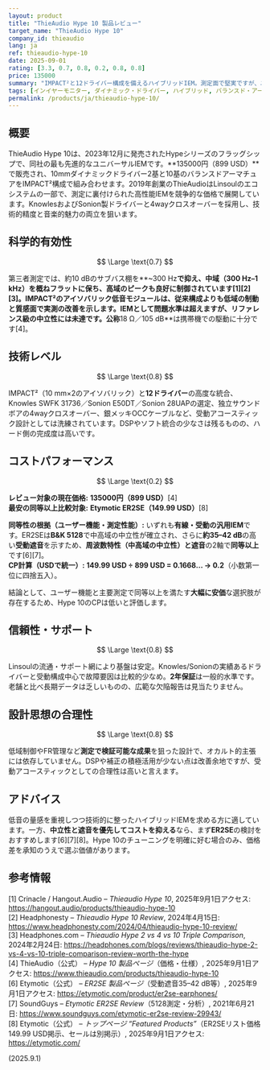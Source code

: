 ```yaml
---
layout: product
title: "ThieAudio Hype 10 製品レビュー"
target_name: "ThieAudio Hype 10"
company_id: thieaudio
lang: ja
ref: thieaudio-hype-10
date: 2025-09-01
rating: [3.3, 0.7, 0.8, 0.2, 0.8, 0.8]
price: 135000
summary: "IMPACT²と12ドライバー構成を備えるハイブリッドIEM。測定面で堅実ですが、ユーザー機能と測定性能で同等以上のIEMが大幅に安価に入手できるため、コストパフォーマンスは低評価です。"
tags: [インイヤーモニター, ダイナミック・ドライバー, ハイブリッド, バランスド・アーマチュア, プレミアム]
permalink: /products/ja/thieaudio-hype-10/
---
```

## 概要

ThieAudio Hype 10は、2023年12月に発売されたHypeシリーズのフラッグシップで、同社の最も先進的なユニバーサルIEMです。**135000円（899 USD）**で販売され、10mmダイナミックドライバー2基と10基のバランスドアーマチュアをIMPACT²構成で組み合わせます。2019年創業のThieAudioはLinsoulのエコシステムの一部で、測定に裏付けられた高性能IEMを競争的な価格で展開しています。KnowlesおよびSonion製ドライバーと4wayクロスオーバーを採用し、技術的精度と音楽的魅力の両立を狙います。

## 科学的有効性

$$ \Large \text{0.7} $$

第三者測定では、約10 dBのサブバス棚を**~300 Hz**で抑え、中域（300 Hz–1 kHz）を概ねフラットに保ち、高域のピークも良好に制御されています[1][2][3]。IMPACT²のアイソバリック低音モジュールは、従来構成よりも低域の制動と質感面で実測の改善を示します。IEMとして問題水準は超えますが、リファレンス級の中立性には未達です。公称**18 Ω／105 dB**は携帯機での駆動に十分です[4]。

## 技術レベル

$$ \Large \text{0.8} $$

IMPACT²（10 mm×2のアイソバリック）と**12ドライバー**の高度な統合、Knowles SWFK 31736／Sonion E50DT／Sonion 28UAPの選定、独立サウンドボアの4wayクロスオーバー、銀メッキOCCケーブルなど、受動アコースティック設計としては洗練されています。DSPやソフト統合の少なさは残るものの、ハード側の完成度は高いです。

## コストパフォーマンス

$$ \Large \text{0.2} $$

**レビュー対象の現在価格:** **135000円（899 USD）**[4]  
**最安の同等以上比較対象:** **Etymotic ER2SE（149.99 USD）**[8]

**同等性の根拠（ユーザー機能・測定性能）:** いずれも**有線・受動の汎用IEM**です。ER2SEは**B&K 5128**で中高域の中立性が確立され、さらに**約35–42 dB**の高い**受動遮音**を示すため、**周波数特性（中高域の中立性）**と**遮音**の2軸で**同等以上**です[6][7]。  
**CP計算（USDで統一）:** **149.99 USD ÷ 899 USD = 0.1668… → 0.2**（小数第一位に四捨五入）。

結論として、ユーザー機能と主要測定で同等以上を満たす**大幅に安価**な選択肢が存在するため、Hype 10のCPは低いと評価します。

## 信頼性・サポート

$$ \Large \text{0.8} $$

Linsoulの流通・サポート網により基盤は安定。Knowles/Sonionの実績あるドライバーと受動構成中心で故障要因は比較的少なめ。**2年保証**は一般的水準です。老舗と比べ長期データは乏しいものの、広範な欠陥報告は見当たりません。

## 設計思想の合理性

$$ \Large \text{0.8} $$

低域制御やFR管理など**測定で検証可能な成果**を狙った設計で、オカルト的主張には依存していません。DSPや補正の積極活用が少ない点は改善余地ですが、受動アコースティックとしての合理性は高いと言えます。

## アドバイス

低音の量感を重視しつつ技術的に整ったハイブリッドIEMを求める方に適しています。一方、**中立性と遮音を優先してコストを抑える**なら、まず**ER2SE**の検討をおすすめします[6][7][8]。Hype 10のチューニングを明確に好む場合のみ、価格差を承知のうえで選ぶ価値があります。

## 参考情報

[1] Crinacle / Hangout.Audio – *Thieaudio Hype 10*, 2025年9月1日アクセス: https://hangout.audio/products/thieaudio-hype-10  
[2] Headphonesty – *Thieaudio Hype 10 Review*, 2024年4月15日: https://www.headphonesty.com/2024/04/thieaudio-hype-10-review/  
[3] Headphones.com – *Thieaudio Hype 2 vs 4 vs 10 Triple Comparison*, 2024年2月24日: https://headphones.com/blogs/reviews/thieaudio-hype-2-vs-4-vs-10-triple-comparison-review-worth-the-hype  
[4] ThieAudio（公式） – *Hype 10 製品ページ*（価格・仕様）, 2025年9月1日アクセス: https://www.thieaudio.com/products/thieaudio-hype-10  
[6] Etymotic（公式） – *ER2SE 製品ページ*（受動遮音35–42 dB等）, 2025年9月1日アクセス: https://etymotic.com/product/er2se-earphones/  
[7] SoundGuys – *Etymotic ER2SE Review*（5128測定・分析）, 2021年6月21日: https://www.soundguys.com/etymotic-er2se-review-29943/  
[8] Etymotic（公式） – *トップページ “Featured Products”*（ER2SEリスト価格149.99 USD掲示、セールは別掲示）, 2025年9月1日アクセス: https://etymotic.com/

(2025.9.1)

